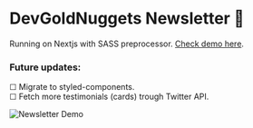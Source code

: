 # DevGoldNuggets Newsletter 📡

Running on Nextjs with SASS preprocessor. [Check demo here](https://newsletter-drab.vercel.app/).

### Future updates: 
☐ Migrate to styled-components. <br />
☐ Fetch more testimonials (cards) trough Twitter API.

![Newsletter Demo](public/Newsletter.gif)
